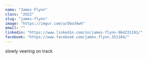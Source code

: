 ```yaml
---
name: "James Flynn"
class: "2022"
slug: "james-flynn"
image: "https://imgur.com/a/OGo34wh"
email: ""
linkedin: "https://www.linkedin.com/in/james-flynn-964231191/"
facebook: "https://www.facebook.com/james.flynn.351104/"
---
```

slowly veering on track